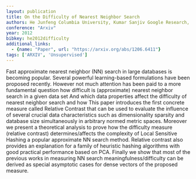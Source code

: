 ```yaml
---
layout: publication
title: On the Difficulty of Nearest Neighbor Search
authors: He Junfeng Columbia University, Kumar Sanjiv Google Research, Chang Shih-fu Columbia University
conference: "Arxiv"
year: 2012
bibkey: he2012difficulty
additional_links:
  - {name: "Paper", url: "https://arxiv.org/abs/1206.6411"}
tags: ['ARXIV', 'Unsupervised']
---
```

Fast approximate nearest neighbor (NN) search in large databases is becoming popular. Several powerful learning-based formulations have been proposed recently. However not much attention has been paid to a more fundamental question how difficult is (approximate) nearest neighbor search in a given data set And which data properties affect the difficulty of nearest neighbor search and how This paper introduces the first concrete measure called Relative Contrast that can be used to evaluate the influence of several crucial data characteristics such as dimensionality sparsity and database size simultaneously in arbitrary normed metric spaces. Moreover we present a theoretical analysis to prove how the difficulty measure (relative contrast) determines/affects the complexity of Local Sensitive Hashing a popular approximate NN search method. Relative contrast also provides an explanation for a family of heuristic hashing algorithms with good practical performance based on PCA. Finally we show that most of the previous works in measuring NN search meaningfulness/difficulty can be derived as special asymptotic cases for dense vectors of the proposed measure.
